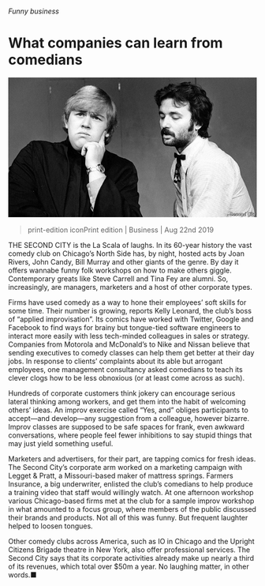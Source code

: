 ###### Funny business

# What companies can learn from comedians 

![image](images/20190824_WBP002_1.jpg) 

> print-edition iconPrint edition | Business | Aug 22nd 2019 

THE SECOND CITY is the La Scala of laughs. In its 60-year history the vast comedy club on Chicago’s North Side has, by night, hosted acts by Joan Rivers, John Candy, Bill Murray and other giants of the genre. By day it offers wannabe funny folk workshops on how to make others giggle. Contemporary greats like Steve Carrell and Tina Fey are alumni. So, increasingly, are managers, marketers and a host of other corporate types. 

Firms have used comedy as a way to hone their employees’ soft skills for some time. Their number is growing, reports Kelly Leonard, the club’s boss of “applied improvisation”. Its comics have worked with Twitter, Google and Facebook to find ways for brainy but tongue-tied software engineers to interact more easily with less tech-minded colleagues in sales or strategy. Companies from Motorola and McDonald’s to Nike and Nissan believe that sending executives to comedy classes can help them get better at their day jobs. In response to clients’ complaints about its able but arrogant employees, one management consultancy asked comedians to teach its clever clogs how to be less obnoxious (or at least come across as such). 

Hundreds of corporate customers think jokery can encourage serious lateral thinking among workers, and get them into the habit of welcoming others’ ideas. An improv exercise called “Yes, and” obliges participants to accept—and develop—any suggestion from a colleague, however bizarre. Improv classes are supposed to be safe spaces for frank, even awkward conversations, where people feel fewer inhibitions to say stupid things that may just yield something useful. 

Marketers and advertisers, for their part, are tapping comics for fresh ideas. The Second City’s corporate arm worked on a marketing campaign with Legget & Pratt, a Missouri-based maker of mattress springs. Farmers Insurance, a big underwriter, enlisted the club’s comedians to help produce a training video that staff would willingly watch. At one afternoon workshop various Chicago-based firms met at the club for a sample improv workshop in what amounted to a focus group, where members of the public discussed their brands and products. Not all of this was funny. But frequent laughter helped to loosen tongues. 

Other comedy clubs across America, such as IO in Chicago and the Upright Citizens Brigade theatre in New York, also offer professional services. The Second City says that its corporate activities already make up nearly a third of its revenues, which total over $50m a year. No laughing matter, in other words.■ 

